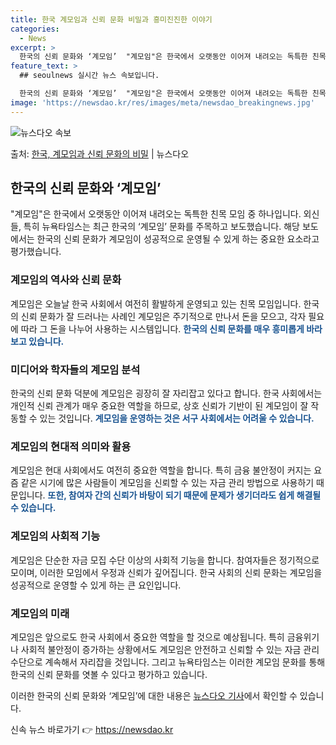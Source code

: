 ```yaml
---
title: 한국 계모임과 신뢰 문화 비밀과 흥미진진한 이야기
categories:
  - News
excerpt: >
  한국의 신뢰 문화와 ‘계모임’  "계모임"은 한국에서 오랫동안 이어져 내려오는 독특한 친목 모임 중 하나입니…
feature_text: >
  ## seoulnews 실시간 뉴스 속보입니다.

  한국의 신뢰 문화와 ‘계모임’  "계모임"은 한국에서 오랫동안 이어져 내려오는 독특한 친목 모임 중 하나입니…
image: 'https://newsdao.kr/res/images/meta/newsdao_breakingnews.jpg'
---
```


![뉴스다오 속보](https://newsdao.kr/res/images/meta/newsdao_breakingnews.jpg)

<p>출처: <a href="https://newsdao.kr/4459" rel="dofollow">한국, 계모임과 신뢰 문화의 비밀</a> | 뉴스다오</p>

<h2 data-ke-size="size26">한국의 신뢰 문화와 ‘계모임’</h2>
<p data-ke-size="size16">"계모임"은 한국에서 오랫동안 이어져 내려오는 독특한 친목 모임 중 하나입니다. 외신들, 특히 뉴욕타임스는 최근 한국의 ‘계모임’ 문화를 주목하고 보도했습니다. 해당 보도에서는 한국의 신뢰 문화가 계모임이 성공적으로 운영될 수 있게 하는 중요한 요소라고 평가했습니다.</p>

<h3>계모임의 역사와 신뢰 문화</h3>
<p data-ke-size="size16">계모임은 오늘날 한국 사회에서 여전히 활발하게 운영되고 있는 친목 모임입니다. 한국의 신뢰 문화가 잘 드러나는 사례인 계모임은 주기적으로 만나서 돈을 모으고, 각자 필요에 따라 그 돈을 나누어 사용하는 시스템입니다. <b><span style="color: #1a5490;">한국의 신뢰 문화를 매우 흥미롭게 바라보고 있습니다.</span></b></p>

<h3>미디어와 학자들의 계모임 분석</h3>
<p data-ke-size="size16">한국의 신뢰 문화 덕분에 계모임은 굉장히 잘 자리잡고 있다고 합니다. 한국 사회에서는 개인적 신뢰 관계가 매우 중요한 역할을 하므로, 상호 신뢰가 기반이 된 계모임이 잘 작동할 수 있는 것입니다. <b><span style="color: #1a5490;">계모임을 운영하는 것은 서구 사회에서는 어려울 수 있습니다.</span></b></p>

<h3>계모임의 현대적 의미와 활용</h3>
<p data-ke-size="size16">계모임은 현대 사회에서도 여전히 중요한 역할을 합니다. 특히 금융 불안정이 커지는 요즘 같은 시기에 많은 사람들이 계모임을 신뢰할 수 있는 자금 관리 방법으로 사용하기 때문입니다. <b><span style="color: #1a5490;">또한, 참여자 간의 신뢰가 바탕이 되기 때문에 문제가 생기더라도 쉽게 해결될 수 있습니다.</span></b></p>

<h3>계모임의 사회적 기능</h3>
<p data-ke-size="size16">계모임은 단순한 자금 모집 수단 이상의 사회적 기능을 합니다. 참여자들은 정기적으로 모이며, 이러한 모임에서 우정과 신뢰가 깊어집니다. 한국 사회의 신뢰 문화는 계모임을 성공적으로 운영할 수 있게 하는 큰 요인입니다.</p>

<h3>계모임의 미래</h3>
<p data-ke-size="size16">계모임은 앞으로도 한국 사회에서 중요한 역할을 할 것으로 예상됩니다. 특히 금융위기나 사회적 불안정이 증가하는 상황에서도 계모임은 안전하고 신뢰할 수 있는 자금 관리 수단으로 계속해서 자리잡을 것입니다. 그리고 뉴욕타임스는 이러한 계모임 문화를 통해 한국의 신뢰 문화를 엿볼 수 있다고 평가하고 있습니다.</p>

이러한 한국의 신뢰 문화와 ‘계모임’에 대한 내용은 <a href="https://newsdao.kr/4459">뉴스다오 기사</a>에서 확인할 수 있습니다. 

신속 뉴스 바로가기 👉 <a href="https://newsdao.kr" rel="dofollow">https://newsdao.kr</a>


